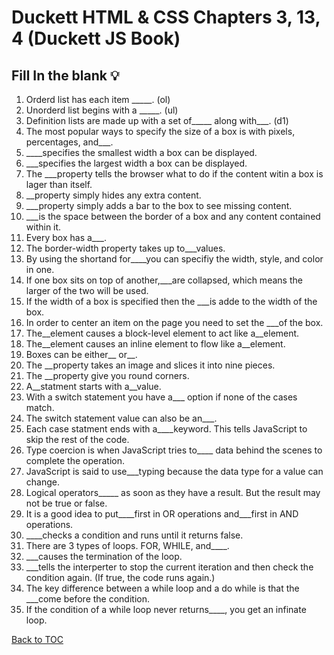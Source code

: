 # Duckett HTML & CSS Chapters 3, 13, 4 (Duckett JS Book)

## Fill In the blank 💡 

1. Orderd list has each item _____. (ol)
2. Unorderd list begins with a _____.  (ul)
3. Definition lists are made up with a set of_____ along with___. (d1)
4. The most popular ways to specify the size of a box is with pixels, percentages, and___.
5. ____specifies the smallest width a box can be displayed.
6. ___specifies the largest width a box can be displayed.
7. The ___property tells the browser what to do if the content witin a box is lager than itself.
8. __property simply hides any extra content.
9. ___property simply adds a bar to the box to see missing content.
10. ___is the space between the border of a box and any content contained within it.
11. Every box has a___.
12. The border-width property takes up to___values.
13. By using the shortand for____you can specifiy the width, style, and color in one.
14. If one box sits on top of another,___are collapsed, which means the larger of the two will be used.
15. If the width of a box is specified then the ___is adde to the width of the box.
16. In order to center an item on the page you need to set the ___of the box.
17. The__element causes a block-level element to act like a__element.
18. The__element causes an inline element to flow like a__element.
19. Boxes can be either__ or__.
20. The __property takes an image and slices it into nine pieces.
21. The __property give you round corners.
22. A__statment starts with a__value.
23. With a switch statement you have a___ option if none of the cases match.
24. The switch statement value can also be an___.
25. Each case statment ends with a____keyword. This tells JavaScript to skip the rest of the code.
26. Type coercion is when JavaScript tries to____ data behind the scenes to complete the operation.
27. JavaScript is said to use___typing because the data type for a value can change.
28. Logical operators_____ as soon as they have a result. But the result may not be true or false.
29. It is a good idea to put____first in OR operations and___first in AND operations.
30. ____checks a condition and runs until it returns false.
31. There are 3 types of loops. FOR, WHILE, and____.
32. ___causes the termination of the loop.
33. ___tells the interperter to stop the current iteration and then check the condition again. (If true, the code runs again.)
34. The key difference between a while loop and a do while is that the ___come before the condition.
35. If the condition of a while loop never returns____, you get an infinate loop.

[Back to TOC](/Users/jboss/GearRatio.github.io/README.md)